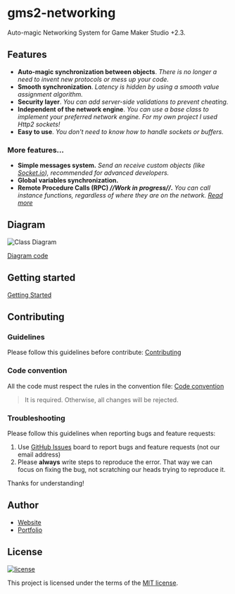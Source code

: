 # gms2-networking
Auto-magic Networking System for Game Maker Studio +2.3.

## Features
* **Auto-magic synchronization between objects**. _There is no longer a need to invent new protocols or mess up your code._
* **Smooth synchronization**. _Latency is hidden by using a smooth value assignment algorithm._
* **Security layer**. _You can add server-side validations to prevent cheating._
* **Independent of the network engine**. _You can use a base class to implement your preferred network engine. For my own project I used Http2 sockets!_
* **Easy to use**. _You don't need to know how to handle sockets or buffers._

### More features...
* **Simple messages system.** _Send an receive custom objects (like [Socket.io](https://github.com/socketio/socket.io)), recommended for advanced developers._
* **Global variables synchronization.**
* **Remote Procedure Calls (RPC) _//Work in progress//_.** _You can call instance functions, regardless of where they are on the network._ _[Read more](./docs/RPC.md)_

## Diagram
![Class Diagram](https://www.lucianorasente.com/images/class_diagram.png)

[Diagram code](./docs/Diagrams/class_diagram.plantuml)

## Getting started
[Getting Started](./docs/GETTING_STARTED.md)

## Contributing

### Guidelines
Please follow this guidelines before contribute:
[Contributing](./docs/CONTRIBUTING.md)

### Code convention
All the code must respect the rules in the convention file:
[Code convention](docs/code_convention.md)

> It is required. Otherwise, all changes will be rejected.

### Troubleshooting
Please follow this guidelines when reporting bugs and feature requests:

1. Use [GitHub Issues](https://github.com/lcnvdl/gms2-networking/issues) board to report bugs and feature requests (not our email address)
2. Please **always** write steps to reproduce the error. That way we can focus on fixing the bug, not scratching our heads trying to reproduce it.

Thanks for understanding!

## Author
* [Website](https://lrasente.tumblr.com)
* [Portfolio](https://lcnvdl.github.io)

## License
[![license](https://img.shields.io/badge/license-MIT-green.svg)](https://github.com/lcnvdl/gms2-networking/blob/master/LICENSE)

This project is licensed under the terms of the [MIT license](/LICENSE).
